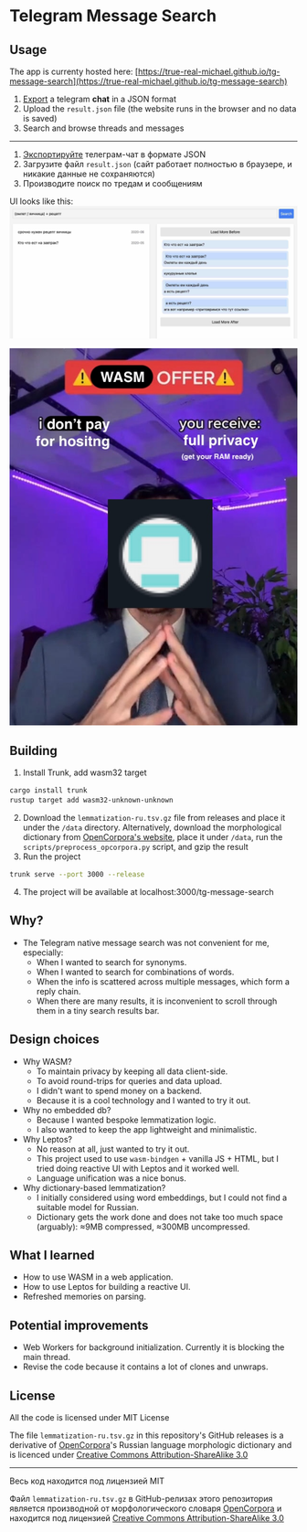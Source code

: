 # Telegram Message Search
## Usage

The app is currenty hosted here: [https://true-real-michael.github.io/tg-message-search](https://true-real-michael.github.io/tg-message-search)

1. [Export](https://telegram.org/blog/export-and-more) a telegram **chat** in a JSON format
2. Upload the `result.json` file (the website runs in the browser and no data is saved)
3. Search and browse threads and messages

---

1. [Экспортируйте](https://telegram.org/blog/export-and-more) телеграм-чат в формате JSON
2. Загрузите файл `result.json` (сайт работает полностью в браузере, и никакие данные не сохраняются)
3. Производите поиск по тредам и сообщениям


UI looks like this:
![ui example](assets/example.jpg)

![wasm offer](assets/wasm-offer.jpg)


## Building

1. Install Trunk, add wasm32 target
```sh
cargo install trunk
rustup target add wasm32-unknown-unknown
```
2. Download the `lemmatization-ru.tsv.gz` file from releases and place it under the `/data` directory. Alternatively, download the morphological dictionary from [OpenCorpora's website](https://opencorpora.org/?page=downloads), place it under `/data`, run the `scripts/preprocess_opcorpora.py` script, and gzip the result
3. Run the project
```sh
trunk serve --port 3000 --release
```
4. The project will be available at localhost:3000/tg-message-search


## Why?

- The Telegram native message search was not convenient for me, especially:
  - When I wanted to search for synonyms.
  - When I wanted to search for combinations of words.
  - When the info is scattered across multiple messages, which form a reply chain.
  - When there are many results, it is inconvenient to scroll through them in a tiny search results bar.

## Design choices

- Why WASM?
  - To maintain privacy by keeping all data client-side.
  - To avoid round-trips for queries and data upload.
  - I didn't want to spend money on a backend.
  - Because it is a cool technology and I wanted to try it out.
- Why no embedded db?
  - Because I wanted bespoke lemmatization logic.
  - I also wanted to keep the app lightweight and minimalistic.
- Why Leptos?
  - No reason at all, just wanted to try it out.
  - This project used to use `wasm-bindgen` + vanilla JS + HTML, but I tried doing reactive UI with Leptos and it worked well.
  - Language unification was a nice bonus.
- Why dictionary-based lemmatization?
  - I initially considered using word embeddings, but I could not find a suitable model for Russian.
  - Dictionary gets the work done and does not take too much space (arguably): ≈9MB compressed, ≈300MB uncompressed.


## What I learned

- How to use WASM in a web application.
- How to use Leptos for building a reactive UI.
- Refreshed memories on parsing.

## Potential improvements

- Web Workers for background initialization. Currently it is blocking the main thread.
- Revise the code because it contains a lot of clones and unwraps.

## License

All the code is licensed under MIT License

The file `lemmatization-ru.tsv.gz` in this repository's GitHub releases is a derivative of [OpenCorpora](https://opencorpora.org/?page=downloads)'s Russian language morphologic dictionary and is licenced under [Creative Commons Attribution-ShareAlike 3.0](https://creativecommons.org/licenses/by-sa/3.0/deed.en)

---

Весь код находится под лицензией MIT

Файл `lemmatization-ru.tsv.gz` в GitHub-релизах этого репозитория является производной от морфологического словаря [OpenCorpora](https://opencorpora.org/?page=downloads) и находится под лицензией [Creative Commons Attribution-ShareAlike 3.0](https://creativecommons.org/licenses/by-sa/3.0/deed.ru)
